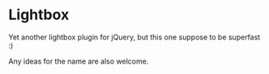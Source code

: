 Lightbox
========

Yet another lightbox plugin for jQuery, but this one suppose to be superfast :)

Any ideas for the name are also welcome.

